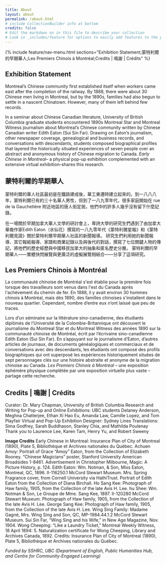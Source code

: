 ```yaml
---
title: About
layout: about
permalink: /about.html
# include CollectionBuilder info at bottom
credits: false
# Edit the markdown on in this file to describe your collection
# Look in _includes/feature for options to easily add features to the page
---
```


{% include feature/nav-menu.html sections="Exhibition Statement;蒙特利爾的早期華人;Les Premiers Chinois à Montréal;Credits | 鳴謝 | Crédits" %}

## Exhibition Statement

Montreal’s Chinese community first established itself when workers came east after the completion of the railway. By 1888, there were about 30 Chinese men living in Montreal, but by the 1890s, families had also begun to settle in a nascent Chinatown. However, many of them left behind few records. 

In a seminar about Chinese Canadian literature, University of British Columbia graduate students encountered 1890s Montreal Star and Montreal Witness journalism about Montreal’s Chinese community written by Chinese Canadian writer Edith Eaton (Sui Sin Far). Drawing on Eaton’s journalism, other newspaper coverage, genealogical and business records, and conversations with descendants, students composed biographical profiles that layered the historically situated experiences of seven people over an abstract and anonymous history of Chinese migration to Canada. *Early Chinese in Montreal*– a physical pop-up exhibition complemented with an extensive virtual exhibition–shares this research.

## 蒙特利爾的早期華人

蒙特利爾的華人社區最初是在鐵路建成後，華工東遷時建立起來的。到一八八八年，蒙特利爾已有約三十名華人男性，但到了一八九零年代，很多家庭開始在 rue de la Gauchetière 附近地區的唐人街定居。他們中的許多人幾乎沒有留下什麼記錄。

在一場關於早期加拿大華人文學的研討會上，卑詩大學的研究生們遇到了由加拿大華裔作家Edith Eaton（水仙花）撰寫的一八九零年代《蒙特利爾星報》和《蒙特利爾見證》關於蒙特利爾早期華人社區的新聞報導。 研究生們利用她的新聞報導、其它報紙報導、家譜和商業記錄以及與後代的對話，撰寫了七位關鍵人物的傳記，將他們的歷史經歷與中國移民加拿大的抽象和匿名歷史分層。 蒙特利爾的早期華人——實體快閃展覽與更廣泛的虛擬展覽相結合——分享了這項研究。

## Les Premiers Chinois à Montréal

La communauté chinoise de Montréal s'est établie pour la première fois lorsque des travailleurs sont venus dans l'est du Canada après l'achèvement du chemin de fer. En 1888, il y avait environ 30 hommes chinois à Montréal, mais dès 1890, des familles chinoises s'installent dans le nouveau quartier. Cependant, nombre d’entre eux n’ont laissé que peu de traces.

Lors d’un séminaire sur la littérature sino-canadienne, des étudiants diplômés de l’Université de la Colombie-Britannique ont découvert le journalisme du Montreal Star et du Montreal Witness des années 1890 sur la communauté chinoise de Montréal, écrit par l’écrivaine sino-canadienne Edith Eaton (Sui Sin Far). En s’appuyant sur le journalisme d’Eaton, d’autres articles de journaux, de documents généalogiques et commerciaux et de conversations avec des descendants, les étudiants ont composé des profils biographiques qui ont superposé les expériences historiquement situées de sept personnages clés sur une histoire abstraite et anonyme de la migration chinoise au Canada. *Les Premiers Chinois à Montréal* – une exposition éphémère physique complétée par une exposition virtuelle plus vaste – partage cette recherche.

## Credits | 鳴謝 | Crédits

Curator: Dr. Mary Chapman, University of British Columbia
Research and Writing for Pop-up and Online Exhibitions: UBC students Delaney Anderson, Meghna Chatterjee, Ethan Xi Hao Eu, Amanda Law, Camille Lopez, and Tom Playfair
Virtual and Pop-Up Exhibition Designer: Sydney Lines
Translations: Sima Godfrey, Sarah Buddhason, Stanley Chia, and Mathilda Poulenay
Thank you to Laurence Lee, Karen Tam, Henry Yu, and Robert Sweeny

**Image Credits**
Early Chinese in Montreal: Insurance Plan of City of Montreal (1890), Plate 5, Bibliothèque et Archives nationales du Québec.
Achuen Amoy: Portrait of Grace “Amoy” Eaton, from the Collection of Elizabeth Rooney. “Chinese Magicians” poster, Stanford University American Broadsides 1-8461. Advertisement in Christopher Milbourne, Magic: A Picture History, p. 124.
Edith Eaton: Wm. Notman, & Son, Miss Eaton, Montreal, QC, 1896. II-116250.1 McCord Stewart Museum. Mrs. Spring Fragrance cover, from Cornell University via HathiTrust. Portrait of Edith Eaton from the Collection of Diana Birchall.
Ho Sang Kee: Photograph of Haw family, 1905, from the Collection of the late Avis H. Lee.
hu Shee: Wm. Notman & Son,  Le Groupe de Mme. Sang Kee, 1897. II-120280 McCord Stewart Museum. Photograph of Haw family, 1905, from the Collection of the late Avis H. Lee.
George Sang Kee: Photograph of Haw family, 1905, from the Collection of the late Avis H. Lee.
Wing Sing Family: Madame Gagné, Mrs. Wing Sing and Son, QC, MP-1984.44.1.2 McCord Stewart Museum. Sui Sin Far, “Wing Sing and his Wife,” in New Age Magazine, Nov. 1904.
Wong Cheeping: “Like a Laundry Ticket,” Montreal Weekly Witness, 18 April 1894: 5. Naturalization certificate for Wong Cheeping, Library and Archives Canada, 1892.
Credits: Insurance Plan of City of Montreal (1890), Plate 5, Bibliothèque et Archives nationales du Québec.

*Funded by SSHRC, UBC (Department of English, Public Humanities Hub, and Centre for Community-Engaged Learning)*
